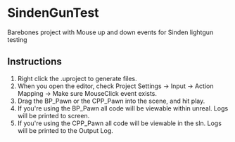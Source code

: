 # SindenGunTest
 Barebones project with Mouse up and down events for Sinden lightgun testing

## Instructions
 1. Right click the .uproject to generate files. <br>
 2. When you open the editor, check Project Settings -> Input -> Action Mapping -> Make sure MouseClick event exists. <br>
 3. Drag the BP_Pawn or the CPP_Pawn into the scene, and hit play. <br>
 4. If you're using the BP_Pawn all code will be viewable within unreal. Logs will be printed to screen. <br>
 5. If you're  using the CPP_Pawn all code will be viewable in the sln. Logs will be printed to the Output Log.
 

